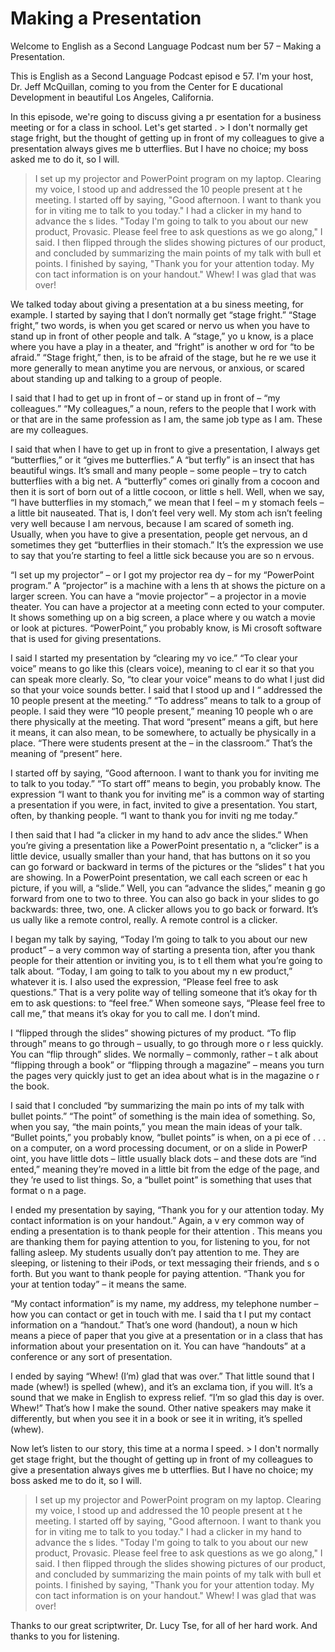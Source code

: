 # Making a Presentation

Welcome to English as a Second Language Podcast num ber 57 – Making a Presentation.

This is English as a Second Language Podcast episod e 57. I'm your host, Dr. Jeff McQuillan, coming to you from the Center for E ducational Development in beautiful Los Angeles, California.

In this episode, we're going to discuss giving a pr esentation for a business meeting or for a class in school. Let's get started . > I don't normally get stage fright, but the thought of getting up in front of my colleagues to give a presentation always gives me b utterflies. But I have no choice; my boss asked me to do it, so I will.
> I set up my projector and PowerPoint program on my laptop. Clearing my voice, I stood up and addressed the 10 people present at t he meeting. I started off by saying, "Good afternoon. I want to thank you for in viting me to talk to you today." I had a clicker in my hand to advance the s lides. "Today I'm going to talk to you about our new product, Provasic. Please  feel free to ask questions as we go along," I said.
> I then flipped through the slides showing pictures of our product, and concluded by summarizing the main points of my talk with bull et points. I finished by saying, "Thank you for your attention today. My con tact information is on your handout." Whew! I was glad that was over!

We talked today about giving a presentation at a bu siness meeting, for example. I started by saying that I don’t normally get “stage fright.” “Stage fright,” two words, is when you get scared or nervo us when you have to stand up in front of other people and talk. A “stage,” yo u know, is a place where you have a play in a theater, and “fright” is another w ord for “to be afraid.” “Stage fright,” then, is to be afraid of the stage, but he re we use it more generally to mean anytime you are nervous, or anxious, or scared  about standing up and talking to a group of people.

I said that I had to get up in front of – or stand up in front of – “my colleagues.” “My colleagues,” a noun, refers to the people that I work with or that are in the same profession as I am, the same job type as I am.  These are my colleagues.

I said that when I have to get up in front to give a presentation, I always get “butterflies,” or it “gives me butterflies.” A “but terfly” is an insect that has beautiful wings. It’s small and many people – some people – try to catch butterflies with a big net. A “butterfly” comes ori ginally from a cocoon and then it is sort of born out of a little cocoon, or little s hell. Well, when we say, “I have butterflies in my stomach,” we mean that I feel – m y stomach feels – a little bit nauseated. That is, I don’t feel very well. My stom ach isn’t feeling very well because I am nervous, because I am scared of someth ing. Usually, when you have to give a presentation, people get nervous, an d sometimes they get “butterflies in their stomach.” It’s the expression  we use to say that you’re starting to feel a little sick because you are so n ervous.

“I set up my projector” – or I got my projector rea dy – for my “PowerPoint program.” A “projector” is a machine with a lens th at shows the picture on a larger screen. You can have a “movie projector” – a  projector in a movie theater. You can have a projector at a meeting conn ected to your computer. It shows something up on a big screen, a place where y ou watch a movie or look at pictures. “PowerPoint,” you probably know, is Mi crosoft software that is used for giving presentations.

I said I started my presentation by “clearing my vo ice.” “To clear your voice” means to go like this (clears voice), meaning to cl ear it so that you can speak more clearly. So, “to clear your voice” means to do  what I just did so that your voice sounds better. I said that I stood up and I “ addressed the 10 people present at the meeting.” “To address” means to talk  to a group of people. I said they were “10 people present,” meaning 10 people wh o are there physically at the meeting. That word “present” means a gift, but here it means, it can also mean, to be somewhere, to actually be physically in  a place. “There were students present at the – in the classroom.” That’s  the meaning of “present” here.

I started off by saying, “Good afternoon. I want to  thank you for inviting me to talk to you today.” “To start off” means to begin, you probably know. The expression “I want to thank you for inviting me” is  a common way of starting a presentation if you were, in fact, invited to give a presentation. You start, often, by thanking people. “I want to thank you for inviti ng me today.”

I then said that I had “a clicker in my hand to adv ance the slides.” When you’re giving a presentation like a PowerPoint presentatio n, a “clicker” is a little device, usually smaller than your hand, that has buttons on  it so you can go forward or backward in terms of the pictures or the “slides” t hat you are showing. In a PowerPoint presentation, we call each screen or eac h picture, if you will, a “slide.” Well, you can “advance the slides,” meanin g go forward from one to two to three. You can also go back in your slides to go  backwards: three, two, one. A clicker allows you to go back or forward. It’s us ually like a remote control, really. A remote control is a clicker.

I began my talk by saying, “Today I’m going to talk  to you about our new product” – a very common way of starting a presenta tion, after you thank people for their attention or inviting you, is to t ell them what you’re going to talk about. “Today, I am going to talk to you about my n ew product,” whatever it is. I also used the expression, “Please feel free to ask questions.” That is a very polite way of telling someone that it’s okay for th em to ask questions: to “feel free.” When someone says, “Please feel free to call  me,” that means it’s okay for you to call me. I don’t mind.

I “flipped through the slides” showing pictures of my product. “To flip through” means to go through – usually, to go through more o r less quickly. You can “flip through” slides. We normally – commonly, rather – t alk about “flipping through a book” or “flipping through a magazine” – means you turn the pages very quickly just to get an idea about what is in the magazine o r the book.

I said that I concluded “by summarizing the main po ints of my talk with bullet points.” “The point” of something is the main idea of something. So, when you say, “the main points,” you mean the main ideas of your talk. “Bullet points,” you probably know, “bullet points” is when, on a pi ece of . . . on a computer, on a word processing document, or on a slide in PowerP oint, you have little dots – little usually black dots – and these dots are “ind ented,” meaning they’re moved in a little bit from the edge of the page, and they ’re used to list things. So, a “bullet point” is something that uses that format o n a page.

I ended my presentation by saying, “Thank you for y our attention today. My contact information is on your handout.” Again, a v ery common way of ending a presentation is to thank people for their attention . This means you are thanking them for paying attention to you, for listening to you, for not falling asleep. My students usually don’t pay attention to me. They are sleeping, or listening to their iPods, or text messaging their friends, and s o forth. But you want to thank people for paying attention. “Thank you for your at tention today” – it means the same.

 “My contact information” is my name, my address, my  telephone number – how you can contact or get in touch with me. I said tha t I put my contact information on a “handout.” That’s one word (handout), a noun w hich means a piece of paper that you give at a presentation or in a class  that has information about your presentation on it. You can have “handouts” at  a conference or any sort of presentation.

I ended by saying “Whew! (I’m) glad that was over.”  That little sound that I made (whew!) is spelled (whew), and it’s an exclama tion, if you will. It’s a sound that we make in English to express relief. “I’m so glad this day is over. Whew!” That’s how I make the sound. Other native speakers may make it differently, but when you see it in a book or see it in writing,  it’s spelled (whew).

Now let’s listen to our story, this time at a norma l speed. > I don't normally get stage fright, but the thought of getting up in front of my colleagues to give a presentation always gives me b utterflies. But I have no choice; my boss asked me to do it, so I will.
> I set up my projector and PowerPoint program on my laptop. Clearing my voice, I stood up and addressed the 10 people present at t he meeting. I started off by saying, "Good afternoon. I want to thank you for in viting me to talk to you today." I had a clicker in my hand to advance the s lides. "Today I'm going to talk to you about our new product, Provasic. Please  feel free to ask questions as we go along," I said.
> I then flipped through the slides showing pictures of our product, and concluded by summarizing the main points of my talk with bull et points. I finished by saying, "Thank you for your attention today. My con tact information is on your handout." Whew! I was glad that was over!

Thanks to our great scriptwriter, Dr. Lucy Tse, for  all of her hard work. And thanks to you for listening.





